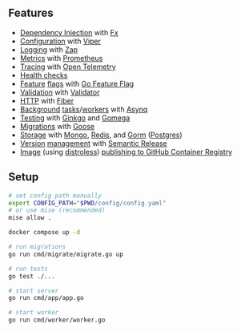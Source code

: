 ## Features

- [Dependency Injection](cmd/app/app.go#L24) with [Fx](https://github.com/uber-go/fx)
- [Configuration](config/config.go#L56) with [Viper](https://github.com/spf13/viper)
- [Logging](adapter/logger/logger.go#L10) with [Zap](https://github.com/uber-go/zap)
- [Metrics](adapter/metrics/metrics.go#L22) with [Prometheus](https://github.com/prometheus/client_golang)
- [Tracing](adapter/tracing/tracing.go#L18) with [Open Telemetry](https://opentelemetry.io/)
- [Health checks](adapter/health/controller.go#L18)
- [Feature](adapter/featureflags/featureflags.go#L20) [flags](user/http/controller.go#L69) with [Go Feature Flag](https://github.com/thomaspoignant/go-feature-flag)
- [Validation](user/http/dto.go#L4) with [Validator](https://github.com/go-playground/validator)
- [HTTP](adapter/http/fiber.go#L34) with [Fiber](https://github.com/gofiber/fiber)
- [Background](adapter/queue/client.go#L12) [tasks](user/queue/greeter.go#L33)/[workers](cmd/worker/worker.go#L14) with [Asynq](https://github.com/hibiken/asynq)
- [Testing](user/service_test.go#L68) with [Ginkgo](https://github.com/onsi/ginkgo) and [Gomega](https://github.com/onsi/gomega)
- [Migrations](cmd/migrate/migrate.go#L22) with [Goose](https://github.com/pressly/goose)
- [Sto](user/adapter/mongo_repository.go)[ra](kv/redis_store.go)[ge](user/adapter/postgres_repository.go) with [Mongo](https://github.com/mongodb/mongo-go-driver), [Redis](https://github.com/redis/go-redis), and [Gorm](https://github.com/go-gorm/gorm) ([Postgres](https://github.com/go-gorm/postgres))
- [Version](.github/workflows/commit.yaml#L64) [management](.releaserc.yaml) with [Semantic Release](https://github.com/semantic-release/semantic-release)
- [Image](Dockerfile) (using [distroless](https://github.com/GoogleContainerTools/distroless)) [publishing to GitHub Container Registry](.github/workflows/build.yaml)

## Setup

```sh
# set config path manually
export CONFIG_PATH="$PWD/config/config.yaml"
# or use mise (recommended)
mise allow .

docker compose up -d

# run migrations
go run cmd/migrate/migrate.go up

# run tests
go test ./...

# start server
go run cmd/app/app.go

# start worker
go run cmd/worker/worker.go
```
